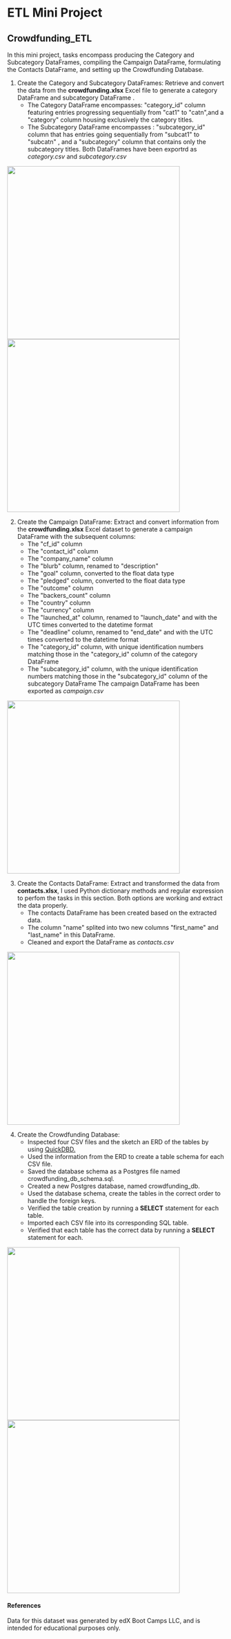 # ETL Mini Project
##  Crowdfunding_ETL
In this mini project, tasks encompass producing the Category and Subcategory DataFrames, compiling the Campaign DataFrame, formulating the Contacts DataFrame, and setting up the Crowdfunding Database.

1. Create the Category and Subcategory DataFrames:
    Retrieve and convert the data from the **crowdfunding.xlsx** Excel file to generate a category DataFrame and subcategory DataFrame . 
    * The Category DataFrame encompasses: "category_id" column featuring entries progressing sequentially from "cat1" to "catn",and a "category" column housing exclusively the category titles.
    * The Subcategory DataFrame encompasses : "subcategory_id" column that has entries going sequentially from "subcat1" to "subcatn" , and a "subcategory" column that contains only the subcategory titles. 
Both DataFrames have been exportrd as _category.csv_ and _subcategory.csv_
<img src="/images/category_df.png" width = 400>
<img src="/images/subcategory_df.png" width = 400>

2. Create the Campaign DataFrame: 
    Extract and convert information from the **crowdfunding.xlsx** Excel dataset to generate a campaign DataFrame with the subsequent columns:
    * The "cf_id" column
    * The "contact_id" column
    * The "company_name" column
    * The "blurb" column, renamed to "description"
    * The "goal" column, converted to the float data type
    * The "pledged" column, converted to the float data type
    * The "outcome" column
    * The "backers_count" column
    * The "country" column
    * The "currency" column
    * The "launched_at" column, renamed to "launch_date" and with the UTC times converted to the datetime format
    * The "deadline" column, renamed to "end_date" and with the UTC times converted to the datetime format
    * The "category_id" column, with unique identification numbers matching those in the "category_id" column of the category DataFrame
    * The "subcategory_id" column, with the unique identification numbers matching those in the "subcategory_id" column of the subcategory DataFrame
The campaign DataFrame has been exported as _campaign.csv_
<img src="/images/campaign_df.png" width = 400>

3. Create the Contacts DataFrame: 
    Extract and transformed the data from **contacts.xlsx**, I used Python dictionary methods and regular expression to perfom the tasks in this section. Both options are working  and extract the data properly. 
    * The contacts DataFrame has been created based on the extracted data. 
    * The column "name" splited into two new columns "first_name" and "last_name" in this DataFrame.
    * Cleaned and export the DataFrame as _contacts.csv_
<img src="/images/contacts_df.png" width = 400>

4. Create the Crowdfunding Database:
    * Inspected four CSV files and the sketch an ERD of the tables by using <a href="https://www.quickdatabasediagrams.com/" target="_blank"> QuickDBD. </a>
    * Used the information from the ERD to create a table schema for each CSV file.
    * Saved the database schema as a Postgres file named crowdfunding_db_schema.sql.
    * Created a new Postgres database, named crowdfunding_db.
    * Used the database schema, create the tables in the correct order to handle the foreign keys.
    * Verified the table creation by running a **SELECT** statement for each table.
    * Imported each CSV file into its corresponding SQL table.
    * Verified that each table has the correct data by running a **SELECT** statement for each.
<img src="/images/crowdfunding_df_tables.png" width = 400>
<img src="/images/ERD.png" width = 400>


#### References
Data for this dataset was generated by edX Boot Camps LLC, and is intended for educational purposes only.


